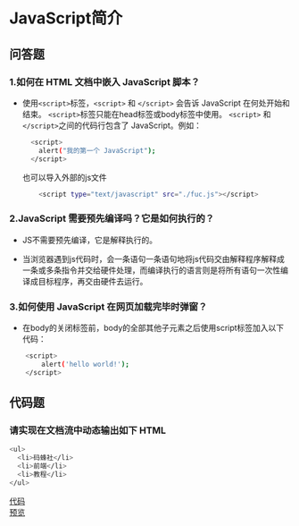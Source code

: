 # JavaScript简介

## 问答题

### 1.如何在 HTML 文档中嵌入 JavaScript 脚本？

- 使用`<script>`标签，`<script>` 和 `</script>` 会告诉 JavaScript 在何处开始和结束。 `<script>`标签只能在head标签或body标签中使用。 `<script>` 和`</script>`之间的代码行包含了 JavaScript。例如：

  ```bash
    <script>
      alert("我的第一个 JavaScript");
    </script>
  ```

  也可以导入外部的js文件

  ```bash
      <script type="text/javascript" src="./fuc.js"></script>
  ```

### 2.JavaScript 需要预先编译吗？它是如何执行的？

- JS不需要预先编译，它是解释执行的。

- 当浏览器遇到js代码时，会一条语句一条语句地将js代码交由解释程序解释成一条或多条指令并交给硬件处理，而编译执行的语言则是将所有语句一次性编译成目标程序，再交由硬件去运行。

### 3.如何使用 JavaScript 在网页加载完毕时弹窗？

- 在body的关闭标签前，body的全部其他子元素之后使用script标签加入以下代码：

```bash
    <script>
        alert('hello world!');
    </script>
```

## 代码题

### 请实现在文档流中动态输出如下 HTML

```bash
<ul>
  <li>码蜂社</li>
  <li>前端</li>
  <li>教程</li>
</ul>
```

[代码](https://github.com/LeoneKuma/mfs-homework/blob/master/Base_Js_23/index.html)  
[预览](http://47.100.99.130:8080/mfs-homework/web/Base_Js_23/index.html)
